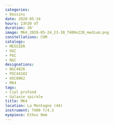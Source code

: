 ```yaml
---
categories:
- Dessins
date: 2020-05-24
hours: 23h30 UT
duration: 30'
image: M64_2020-05-24_23-30_T400x220_medium.png
constellations: COM
catalogs:
- MESSIER
- UGC
- PGC
- NGC
designations:
- NGC4826
- PGC44182
- UGC8062
- M64 
tags:
- Ciel profond
- Galaxie spirale
title: M64
location: La Montagne (44)
instrument: T400 f/4.3
eyepiece: Ethos 8mm
---
```

